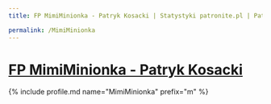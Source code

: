 ```yaml
---
title: FP MimiMinionka - Patryk Kosacki | Statystyki patronite.pl | Patromierz

permalink: /MimiMinionka
---
```


# [FP MimiMinionka - Patryk Kosacki](https://patronite.pl/MimiMinionka)

{% include profile.md name="MimiMinionka" prefix="m" %}
